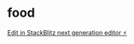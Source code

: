 # food

[Edit in StackBlitz next generation editor ⚡️](https://stackblitz.com/~/github.com/kanumareddytarun/food)